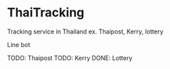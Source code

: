 # ThaiTracking
Tracking service in Thailand ex. Thaipost, Kerry, lottery

Line bot

TODO: Thaipost
TODO: Kerry
DONE: Lottery

